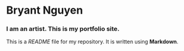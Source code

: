 
# Bryant Nguyen

### I am an artist. This is my portfolio site.

This is a *README* file for my repository. It is written using **Markdown**.
